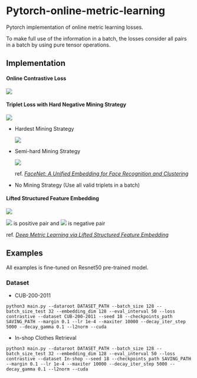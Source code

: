 # Pytorch-online-metric-learning
Pytorch implementation of online metric learning losses.

To make full use of the information in a batch, the losses consider all pairs in a batch by using pure tensor operations.

## Implementation

#### Online Contrastive Loss

![](http://latex.codecogs.com/gif.latex?Loss=\\frac{1}{N}\\sum%20_{i,j}%20y_{ij}%20D_{ij}^{2}+(1-y_{ij})\\big[\\alpha-D_{ij}^{2}\\big]_{+})

####  Triplet Loss with Hard Negative Mining Strategy

![](http://latex.codecogs.com/gif.latex?Loss=\\frac{1}{N}\\sum\\big[D_{ap}^{2}+\\alpha-D_{an}^{2}\\big]_{+})

* Hardest Mining Strategy

    ![](http://latex.codecogs.com/gif.latex?D_{an}%20:=%20argmin(D_{an}^2))

* Semi-hard Mining Strategy

    ![](http://latex.codecogs.com/gif.latex?D_{an}%20:=%20argmin(D_{an}^2)\\quad%20s.t.\\%20D_{an}^2>D_{ap}^2)

    ref. [*FaceNet: A Unified Embedding for Face Recognition and Clustering*](https://arxiv.org/abs/1503.03832)
    
* No Mining Strategy (Use all valid triplets in a batch)

#### Lifted Structured Feature Embedding

![](https://ws1.sinaimg.cn/large/006tNbRwly1fxvtlzv4nkj30cy023t8m.jpg)

![](http://latex.codecogs.com/gif.latex?D_{ij}) is positive pair and ![](http://latex.codecogs.com/gif.latex?D_{ik}~~D_{jl}) is negative pair

ref. [*Deep Metric Learning via Lifted Structured Feature Embedding*](https://arxiv.org/abs/1511.06452)

## Examples

All examples is fine-tuned on Resnet50 pre-trained model.

### Dataset
* CUB-200-2011

```
python3 main.py --dataroot DATASET_PATH --batch_size 128 --batch_size_test 32 --embedding_dim 128 --eval_interval 50 --loss contrastive --dataset CUB-200-2011 --seed 18 --checkpoints_path SAVING_PATH --margin 0.1 --lr 1e-4 --maxiter 10000 --decay_iter_step 5000 --decay_gamma 0.1 --l2norm --cuda
```

* In-shop Clothes Retrieval

```
python3 main.py --dataroot DATASET_PATH --batch_size 128 --batch_size_test 32 --embedding_dim 128 --eval_interval 50 --loss contrastive --dataset In-shop --seed 18 --checkpoints_path SAVING_PATH --margin 0.1 --lr 1e-4 --maxiter 10000 --decay_iter_step 5000 --decay_gamma 0.1 --l2norm --cuda
```

